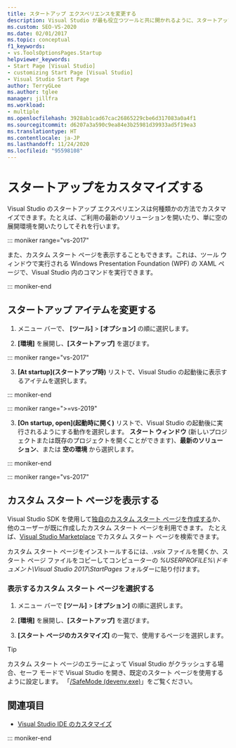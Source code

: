 ```yaml
---
title: スタートアップ エクスペリエンスを変更する
description: Visual Studio が最も役立つツールと共に開かれるように、スタートアップ エクスペリエンスをカスタマイズする方法について説明します。
ms.custom: SEO-VS-2020
ms.date: 02/01/2017
ms.topic: conceptual
f1_keywords:
- vs.ToolsOptionsPages.Startup
helpviewer_keywords:
- Start Page [Visual Studio]
- customizing Start Page [Visual Studio]
- Visual Studio Start Page
author: TerryGLee
ms.author: tglee
manager: jillfra
ms.workload:
- multiple
ms.openlocfilehash: 3928ab1cad67cac26865229cbe6d317083a0a4f1
ms.sourcegitcommit: d6207a3a590c9ea84e3b25981d39933ad5f19ea3
ms.translationtype: HT
ms.contentlocale: ja-JP
ms.lasthandoff: 11/24/2020
ms.locfileid: "95598108"
---
```

# <a name="customize-startup"></a>スタートアップをカスタマイズする

Visual Studio のスタートアップ エクスペリエンスは何種類かの方法でカスタマイズできます。たとえば、ご利用の最新のソリューションを開いたり、単に空の展開環境を開いたりしてそれを行います。

::: moniker range="vs-2017"

また、カスタム スタート ページを表示することもできます。これは、ツール ウィンドウで実行される Windows Presentation Foundation (WPF) の XAML ページで、Visual Studio 内のコマンドを実行できます。

::: moniker-end

## <a name="to-change-the-startup-item"></a>スタートアップ アイテムを変更する

1. メニュー バーで、 **[ツール]**  >  **[オプション]** の順に選択します。

2. **[環境]** を展開し、**[スタートアップ]** を選びます。

::: moniker range="vs-2017"

3. **[At startup]\(スタートアップ時\)** リストで、Visual Studio の起動後に表示するアイテムを選択します。

::: moniker-end

::: moniker range=">=vs-2019"

3. **[On startup, open]\(起動時に開く\)** リストで、Visual Studio の起動後に実行されるようにする動作を選択します。 **スタート ウィンドウ** (新しいプロジェクトまたは既存のプロジェクトを開くことができます)、**最新のソリューション**、または **空の環境** から選択します。

::: moniker-end

::: moniker range="vs-2017"

## <a name="to-show-a-custom-start-page"></a>カスタム スタート ページを表示する

Visual Studio SDK を使用して[独自のカスタム スタート ページを作成する](../extensibility/creating-a-custom-start-page.md)か、他のユーザーが既に作成したカスタム スタート ページを利用できます。 たとえば、[Visual Studio Marketplace](https://marketplace.visualstudio.com/search?target=VS&category=Tools&vsVersion=&subCategory=Start%20Pages&sortBy=Downloads) でカスタム スタート ページを検索できます。

カスタム スタート ページをインストールするには、*.vsix* ファイルを開くか、スタート ページ ファイルをコピーしてコンピューターの *%USERPROFILE%\ドキュメント\Visual Studio 2017\StartPages* フォルダーに貼り付けます。

### <a name="to-select-which-custom-start-page-to-display"></a>表示するカスタム スタート ページを選択する

1. メニュー バーで **[ツール]** > **[オプション]** の順に選択します。

1. **[環境]** を展開し、**[スタートアップ]** を選びます。

1. **[スタート ページのカスタマイズ]** の一覧で、使用するページを選択します。

> [!TIP]
> カスタム スタート ページのエラーによって Visual Studio がクラッシュする場合、セーフ モードで Visual Studio を開き、既定のスタート ページを使用するように設定します。 「[/SafeMode (devenv.exe)](../ide/reference/safemode-devenv-exe.md)」をご覧ください。

## <a name="see-also"></a>関連項目

- [Visual Studio IDE のカスタマイズ](../ide/personalizing-the-visual-studio-ide.md)

::: moniker-end
